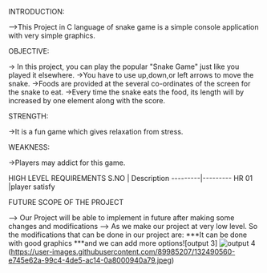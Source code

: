INTRODUCTION:

-->This Project in C language of snake game is a simple console application with very simple graphics.

OBJECTIVE:

-> In this project, you can play the popular "Snake Game" just like you played it elsewhere. ->You have to use up,down,or left arrows to move the snake. ->Foods are provided at the several co-ordinates of the screen for the snake to eat. ->Every time the snake eats the food, its length will by increased by one element along with the score.

STRENGTH:

->It is a fun game which gives relaxation from stress.

WEAKNESS:

->Players may addict for this game.

   HIGH LEVEL REQUIREMENTS
   S.NO    |  Description
  ---------|---------
     HR 01 |player satisfy

 FUTURE SCOPE OF THE PROJECT

--> Our Project will be able to implement in future after making some changes and modifications
--> As we make our project at very low level. So the modifications that can be done in our project are:
     ***It can be done with good graphics
     ***and we can add more options![output 3]
     ![output 4](https://user-images.githubusercontent.com/89985207/132490595-523c939a-89c5-4e93-b1a8-ded94406359b.jpeg)
(https://user-images.githubusercontent.com/89985207/132490560-e745e62a-99c4-4de5-ac14-0a8000940a79.jpeg)
